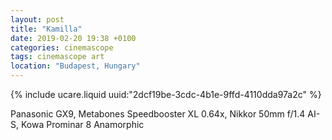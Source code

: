 ```yaml
---
layout: post
title: "Kamilla"
date: 2019-02-20 19:38 +0100
categories: cinemascope
tags: cinemascope art
location: "Budapest, Hungary"
---
```


{% include ucare.liquid uuid:"2dcf19be-3cdc-4b1e-9ffd-4110dda97a2c" %}

Panasonic GX9, Metabones Speedbooster XL 0.64x, Nikkor 50mm f/1.4 AI-S, Kowa Prominar 8 Anamorphic
